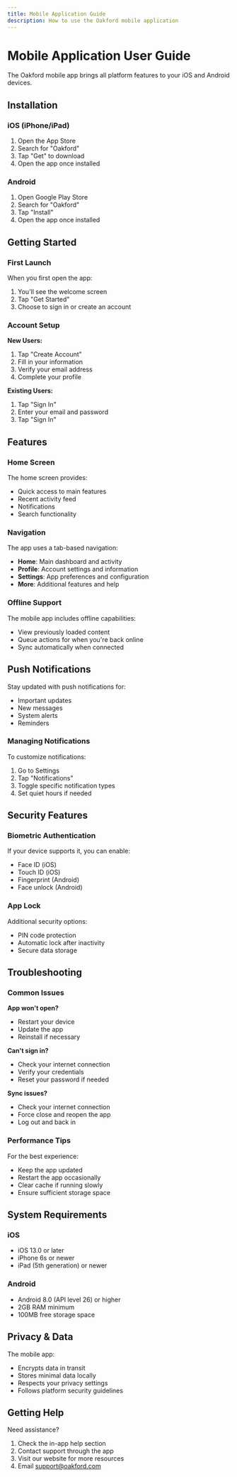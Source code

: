 ```yaml
---
title: Mobile Application Guide
description: How to use the Oakford mobile application
---
```


# Mobile Application User Guide

The Oakford mobile app brings all platform features to your iOS and Android devices.

## Installation

### iOS (iPhone/iPad)

1. Open the App Store
2. Search for "Oakford"
3. Tap "Get" to download
4. Open the app once installed

### Android

1. Open Google Play Store
2. Search for "Oakford"
3. Tap "Install"
4. Open the app once installed

## Getting Started

### First Launch

When you first open the app:

1. You'll see the welcome screen
2. Tap "Get Started"
3. Choose to sign in or create an account

### Account Setup

**New Users:**
1. Tap "Create Account"
2. Fill in your information
3. Verify your email address
4. Complete your profile

**Existing Users:**
1. Tap "Sign In"
2. Enter your email and password
3. Tap "Sign In"

## Features

### Home Screen

The home screen provides:

- Quick access to main features
- Recent activity feed
- Notifications
- Search functionality

### Navigation

The app uses a tab-based navigation:

- **Home**: Main dashboard and activity
- **Profile**: Account settings and information
- **Settings**: App preferences and configuration
- **More**: Additional features and help

### Offline Support

The mobile app includes offline capabilities:

- View previously loaded content
- Queue actions for when you're back online
- Sync automatically when connected

## Push Notifications

Stay updated with push notifications for:

- Important updates
- New messages
- System alerts
- Reminders

### Managing Notifications

To customize notifications:

1. Go to Settings
2. Tap "Notifications"
3. Toggle specific notification types
4. Set quiet hours if needed

## Security Features

### Biometric Authentication

If your device supports it, you can enable:

- Face ID (iOS)
- Touch ID (iOS)
- Fingerprint (Android)
- Face unlock (Android)

### App Lock

Additional security options:

- PIN code protection
- Automatic lock after inactivity
- Secure data storage

## Troubleshooting

### Common Issues

**App won't open?**
- Restart your device
- Update the app
- Reinstall if necessary

**Can't sign in?**
- Check your internet connection
- Verify your credentials
- Reset your password if needed

**Sync issues?**
- Check your internet connection
- Force close and reopen the app
- Log out and back in

### Performance Tips

For the best experience:

- Keep the app updated
- Restart the app occasionally
- Clear cache if running slowly
- Ensure sufficient storage space

## System Requirements

### iOS
- iOS 13.0 or later
- iPhone 6s or newer
- iPad (5th generation) or newer

### Android
- Android 8.0 (API level 26) or higher
- 2GB RAM minimum
- 100MB free storage space

## Privacy & Data

The mobile app:

- Encrypts data in transit
- Stores minimal data locally
- Respects your privacy settings
- Follows platform security guidelines

## Getting Help

Need assistance?

1. Check the in-app help section
2. Contact support through the app
3. Visit our website for more resources
4. Email support@oakford.com